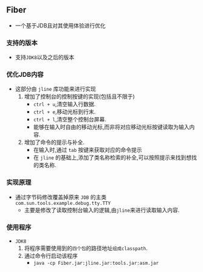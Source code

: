 ## Fiber
* 一个基于JDB且对其使用体验进行优化

### 支持的版本
* 支持`JDK8`以及之后的版本

### 优化JDB内容
* 这部分由 `jline` 库功能来进行实现
    1. 增加了控制台的控制按键的实现(包括且不限于)
        * `ctrl + u`,清空输入行数据.
        * `ctrl + e`,移动光标到行末.
        * `ctrl + l`,清空整个控制台屏幕.
        * 能够在输入时自由的移动光标,而非将对应移动光标按键读取为输入内容.
    2. 增加了命令的提示与补全.
        * 在输入时,通过 `tab` 按键来获取对应的命令提示
        * 在 `jline` 的基础上,添加了类名称检索的补全,可以按照提示来找到想找的类名称.

### 实现原理
* 通过字节码修改覆盖掉原来 `JDB` 的主类 `com.sun.tools.example.debug.tty.TTY`
    * 主要是修改了读取控制台输入的逻辑,由`jline`来进行读取输入内容.

### 使用程序
* `JDK8`
    1. 将程序需要使用到的`四个包`的路径地址`组成classpath`.
    2. 通过命令行启动该程序
        * `java -cp Fiber.jar:jline.jar:tools.jar:asm.jar org.carl.fiber.JDB`
    3. 由于只对JDB读取输入内容进行了修改,并未对其内部读取命令后的执行进行修改.故其操作方式与JDB一致.
* `JDK9+`
    1. JDK在版本9之后的更新,不再提供了`${JAVA_HOME}/lib/tools.jar`.
    2. 需要使用三个包 `jline.jar`,`asm.jar`,`Fiber.jar`,`组成classpath`.
    3. 添加反射权限 `--add-opens jdk.jdi/com.sun.tools.example.debug.tty=ALL-UNNAMED` 放开反射权限
    4. 完整命令为 `java --add-opens jdk.jdi/com.sun.tools.example.debug.tty=ALL-UNNAMED -cp Fiber.jar:jline.jar:asm.jar org.carl.fiber.JDB`

